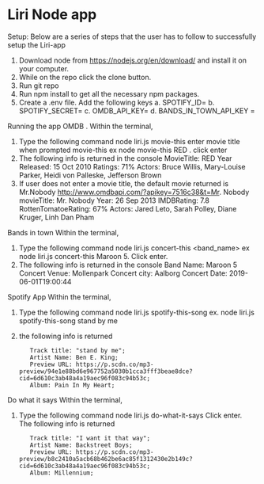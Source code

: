 # Liri Node app

Setup:
Below are a series of steps that the user has to follow to successfully setup the Liri-app
1. Download node from https://nodejs.org/en/download/ and install it on your computer.
2. While on the repo click the clone button.
3. Run git repo <repo-name>
4. Run npm install to get all the necessary npm packages.
5. Create a .env file. Add the following keys
   a. SPOTIFY_ID=<spotify id>
   b. SPOTIFY_SECRET=<spotify secret>
   c. OMDB_API_KEY= <omdb api key>
   d. BANDS_IN_TOWN_API_KEY =<band in town api key>
  
Running the app
OMDB .
Within the terminal, 
1. Type the following command  node liri.js movie-this enter movie title when prompted movie-this ex node movie-this RED . click enter
2. The following info is returned in the console
      MovieTitle: RED 
      Year Released: 15 Oct 2010
      Ratings: 71%
      Actors: Bruce Willis, Mary-Louise Parker, Heidi von Palleske, Jefferson Brown
3. If user does not enter a movie title, the default movie returned is  Mr.Nobody
  http://www.omdbapi.com/?apikey=7516c38&t=Mr. Nobody 
      movieTitle: Mr. Nobody
      Year: 26 Sep 2013
      IMDBRating: 7.8
      RottenTomatoeRating: 67%
      Actors: Jared Leto, Sarah Polley, Diane Kruger, Linh Dan Pham
      
      
      
Bands in town
Within the terminal, 
1. Type the following command  node liri.js  concert-this <band_name> ex node liri.js  concert-this Maroon 5. Click enter.
2. The following info is returned in the console
            Band Name: Maroon 5 
                Concert Venue: Mollenpark
                Concert city: Aalborg
                Concert Date: 2019-06-01T19:00:44
        
Spotify App 
Within the terminal, 
1. Type the following command  node liri.js spotify-this-song <song title> ex. node liri.js spotify-this-song stand by me
2. the following info is returned
      
          Track title: "stand by me";
          Artist Name: Ben E. King;
          Preview URL: https://p.scdn.co/mp3-preview/94e1e88bd6e967752a5030b1cca3fff3beae8dce?cid=6d610c3ab48a4a19aec96f083c94b53c;
          Album: Pain In My Heart;
  
  
Do what it says
Within the terminal, 
1. Type the following command  node liri.js do-what-it-says Click enter.
The following info is returned

          Track title: "I want it that way";
          Artist Name: Backstreet Boys;
          Preview URL: https://p.scdn.co/mp3-preview/b8c2410a5acb68b462be6ac85f1312430e2b149c?cid=6d610c3ab48a4a19aec96f083c94b53c;
          Album: Millennium;
  

  
 
      
